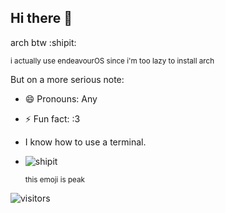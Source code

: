 ## Hi there 👋
arch btw :shipit:

<sub> i actually use endeavourOS since i'm too lazy to install arch </sub>

But on a more serious note:
- 😄 Pronouns: Any
- ⚡ Fun fact: :3
- I know how to use a terminal.
- ![shipit](https://github.com/user-attachments/assets/49df612a-5c08-45a6-8d47-72950b5bf595)

  <sub>this emoji is peak</sub>


![visitors](https://visitor-badge.glitch.me/badge?page_id=eveee00.eveee00&left_color=green&right_color=red)
